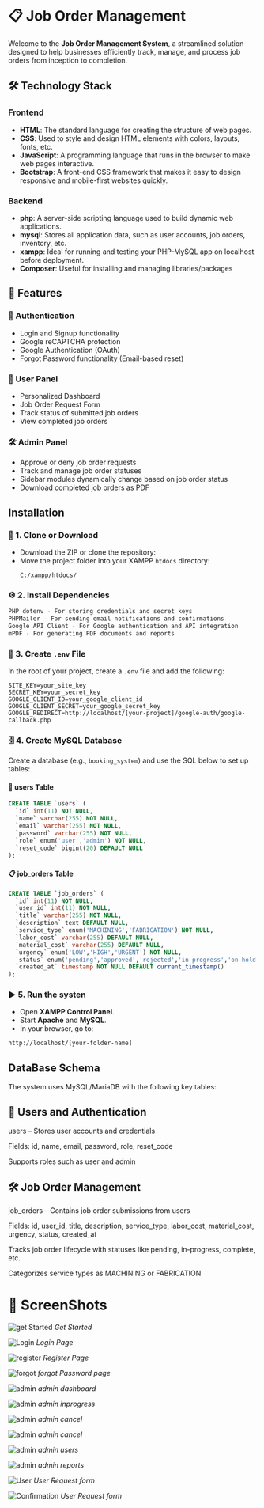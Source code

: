 # 📋 Job Order Management

Welcome to the **Job Order Management System**, a streamlined solution designed to help businesses efficiently track, manage, and process job orders from inception to completion.

## 🛠️ Technology Stack

### Frontend

- **HTML**: The standard language for creating the structure of web pages.  
- **CSS**: Used to style and design HTML elements with colors, layouts, fonts, etc.  
- **JavaScript**: A programming language that runs in the browser to make web pages interactive.  
- **Bootstrap**: A front-end CSS framework that makes it easy to design responsive and mobile-first websites quickly.

### Backend

- **php**: A server-side scripting language used to build dynamic web applications.
- **mysql**: Stores all application data, such as user accounts, job orders, inventory, etc.
- **xampp**: Ideal for running and testing your PHP-MySQL app on localhost before deployment.
- **Composer**: Useful for installing and managing libraries/packages


## 🚀 Features

### 🔐 Authentication
- Login and Signup functionality  
- Google reCAPTCHA protection  
- Google Authentication (OAuth)  
- Forgot Password functionality (Email-based reset)

### 👤 User Panel
- Personalized Dashboard  
- Job Order Request Form  
- Track status of submitted job orders  
- View completed job orders

### 🛠️ Admin Panel
- Approve or deny job order requests  
- Track and manage job order statuses  
- Sidebar modules dynamically change based on job order status  
- Download completed job orders as PDF

## Installation 
### 📁 1. Clone or Download

- Download the ZIP or clone the repository:
- Move the project folder into your XAMPP `htdocs` directory:
  ```
  C:/xampp/htdocs/
  ```

### ⚙️ 2. Install Dependencies

```bash
PHP dotenv - For storing credentials and secret keys
PHPMailer - For sending email notifications and confirmations
Google API Client - For Google authentication and API integration
mPDF - For generating PDF documents and reports
```

### 🔐 3. Create `.env` File

In the root of your project, create a `.env` file and add the following:

```env
SITE_KEY=your_site_key
SECRET_KEY=your_secret_key
GOOGLE_CLIENT_ID=your_google_client_id
GOOGLE_CLIENT_SECRET=your_google_secret_key
GOOGLE_REDIRECT=http://localhost/[your-project]/google-auth/google-callback.php
```

### 🗄️ 4. Create MySQL Database

Create a database (e.g., `booking_system`) and use the SQL below to set up tables:

#### 🧍 users Table

```sql
CREATE TABLE `users` (
  `id` int(11) NOT NULL,
  `name` varchar(255) NOT NULL,
  `email` varchar(255) NOT NULL,
  `password` varchar(255) NOT NULL,
  `role` enum('user','admin') NOT NULL,
  `reset_code` bigint(20) DEFAULT NULL
);
```

#### 📋 job_orders Table

```sql
CREATE TABLE `job_orders` (
  `id` int(11) NOT NULL,
  `user_id` int(11) NOT NULL,
  `title` varchar(255) NOT NULL,
  `description` text DEFAULT NULL,
  `service_type` enum('MACHINING','FABRICATION') NOT NULL,
  `labor_cost` varchar(255) DEFAULT NULL,
  `material_cost` varchar(255) DEFAULT NULL,
  `urgency` enum('LOW','HIGH','URGENT') NOT NULL,
  `status` enum('pending','approved','rejected','in-progress','on-hold','canceled','complete') DEFAULT 'pending',
  `created_at` timestamp NOT NULL DEFAULT current_timestamp()
);
```

### ▶️ 5. Run the systen

- Open **XAMPP Control Panel**.
- Start **Apache** and **MySQL**.
- In your browser, go to:

```txt
http://localhost/[your-folder-name]
```

## DataBase Schema

The system uses MySQL/MariaDB with the following key tables:

## 👤 Users and Authentication
users – Stores user accounts and credentials

Fields: id, name, email, password, role, reset_code

Supports roles such as user and admin

## 🛠️ Job Order Management
job_orders – Contains job order submissions from users

Fields: id, user_id, title, description, service_type, labor_cost, material_cost, urgency, status, created_at

Tracks job order lifecycle with statuses like pending, in-progress, complete, etc.

Categorizes service types as MACHINING or FABRICATION

##


# 🧍 ScreenShots

 ![get Started](screenshots/1.png)
 _Get Started_

 
 ![Login](screenshots/2.png)
 _Login Page_

 ![register](screenshots/3.png)
 _Register Page_
 
 ![forgot](screenshots/4.png)
 _forgot Password page_
 
 ![admin](screenshots/5.png)
 _admin dashboard_

  ![admin](screenshots/7.png)
 _admin inprogress_

 ![admin](screenshots/8.png)
 _admin cancel_

 ![admin](screenshots/9.png)
 _admin cancel_

  ![admin](screenshots/10.png)
 _admin users_

 ![admin](screenshots/12.png)
 _admin reports_

 ![User](screenshots/6.png)
 _User Request form_

  ![Confirmation](screenshots/11.png)
 _User Request form_

